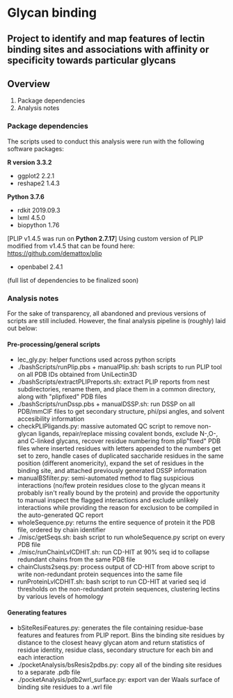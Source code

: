 # Glycan binding

Project to identify and map features of lectin binding sites and associations with affinity or specificity towards particular glycans
---
## Overview
1. Package dependencies
2. Analysis notes

### Package dependencies
The scripts used to conduct this analysis were run with the following software packages:

**R version 3.3.2**
- ggplot2 2.2.1
- reshape2 1.4.3

**Python 3.7.6**
- rdkit 2019.09.3
- lxml 4.5.0
- biopython 1.76

[PLIP v1.4.5 was run on **Python 2.7.17**]
Using custom version of PLIP modified from v1.4.5 that can be found here: https://github.com/demattox/plip
- openbabel 2.4.1

(full list of dependencies to be finalized soon)

### Analysis notes
For the sake of transparency, all abandoned and previous versions of scripts are still included. However, the final analysis pipeline is (roughly) laid out below:
#### Pre-processing/general scripts
- lec_gly.py: helper functions used across python scripts
- ./bashScripts/runPlip.pbs + manualPlip.sh: bash scripts to run PLIP tool on all PDB IDs obtained from UniLectin3D
- ./bashScripts/extractPLIPreports.sh: extract PLIP reports from nest subdirectories, rename them, and place them in a common directory, along with "plipfixed" PDB files
- ./bashScripts/runDssp.pbs + manualDSSP.sh: run DSSP on all PDB/mmCIF files to get secondary structure, phi/psi angles, and solvent accesibility information
- checkPLIPligands.py: massive automated QC script to remove non-glycan ligands, repair/replace missing covalent bonds, exclude N-,O-, and C-linked glycans, recover residue numbering from plip"fixed" PDB files where inserted residues with letters appended to the numbers get set to zero, handle cases of duplicated saccharide residues in the same position (different anomericity), expand the set of residues in the binding site, and attached previously generated DSSP information
- manualBSfilter.py: semi-automated method to flag suspicious interactions (no/few protein residues close to the glycan means it probably isn't really bound by the protein) and provide the opportunity to manual inspect the flagged interactions and exclude unlikely interactions while providing the reason for exclusion to be compiled in the auto-generated QC report
- wholeSequence.py: returns the entire sequence of protein it the PDB file, ordered by chain identifier
- ./misc/getSeqs.sh: bash script to run wholeSequence.py script on every PDB file
- ./misc/runChainLvlCDHIT.sh: run CD-HIT at 90% seq id to collapse redundant chains from the same PDB file
- chainClusts2seqs.py: process output of CD-HIT from above script to write non-redundant protein sequences into the same file
- runProteinLvlCDHIT.sh: bash script to run CD-HIT at varied seq id thresholds on the non-redundant protein sequences, clustering lectins by various levels of homology


#### Generating features
- bSiteResiFeatures.py: generates the file containing residue-base features and features from PLIP report. Bins the binding site residues by distance to the closest heavy glycan atom and return statistics of residue identity, residue class, secondary structure for each bin and each interaction
- ./pocketAnalysis/bsResis2pdbs.py: copy all of the binding site residues to a separate .pdb file
- ./pocketAnalysis/pdb2wrl_surface.py: export van der Waals surface of binding site residues to a .wrl file
